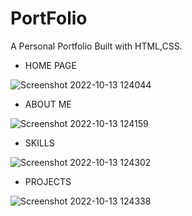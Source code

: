 # PortFolio
A Personal Portfolio Built with HTML,CSS.

- HOME PAGE

![Screenshot 2022-10-13 124044](https://user-images.githubusercontent.com/97501085/195526797-a7b36279-27bd-43bf-b8c2-473510baeb0e.jpg)


- ABOUT ME

![Screenshot 2022-10-13 124159](https://user-images.githubusercontent.com/97501085/195527029-50e3024e-f007-437c-a884-a01ae3173742.jpg)


- SKILLS

![Screenshot 2022-10-13 124302](https://user-images.githubusercontent.com/97501085/195527216-f4621204-dad8-4bb4-a41f-27f5715173b3.jpg)


- PROJECTS

![Screenshot 2022-10-13 124338](https://user-images.githubusercontent.com/97501085/195527344-026747b6-2cc9-44b9-b8d7-3b8e12d0e4e6.jpg)

